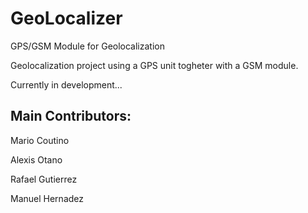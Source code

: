 GeoLocalizer
============

GPS/GSM Module for Geolocalization

Geolocalization project using a GPS unit togheter with a GSM module.

Currently in development...

Main Contributors:
-------------------
Mario Coutino

Alexis Otano

Rafael Gutierrez

Manuel Hernadez
